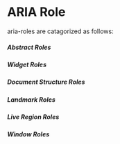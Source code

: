 # ARIA Role
aria-roles are catagorized as follows:
##### Abstract Roles
##### Widget Roles
##### Document Structure Roles
##### Landmark Roles
##### Live Region Roles
##### Window Roles
